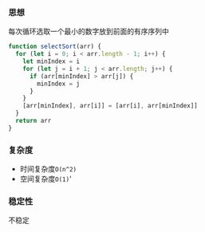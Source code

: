 ### 思想
每次循环选取一个最小的数字放到前面的有序序列中
```js
function selectSort(arr) {
  for (let i = 0; i < arr.length - 1; i++) {
    let minIndex = i
    for (let j = i + 1; j < arr.length; j++) {
      if (arr[minIndex] > arr[j]) {
        minIndex = j
      }
    }
    [arr[minIndex], arr[i]] = [arr[i], arr[minIndex]]
  }
  return arr
}
```
### 复杂度
- 时间复杂度`O(n^2)`
- 空间复杂度`O(1)`'
### 稳定性
不稳定